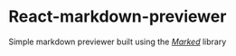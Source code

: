 # React-markdown-previewer

Simple markdown previewer built using the  *[Marked](https://github.com/chjj/marked)* library

